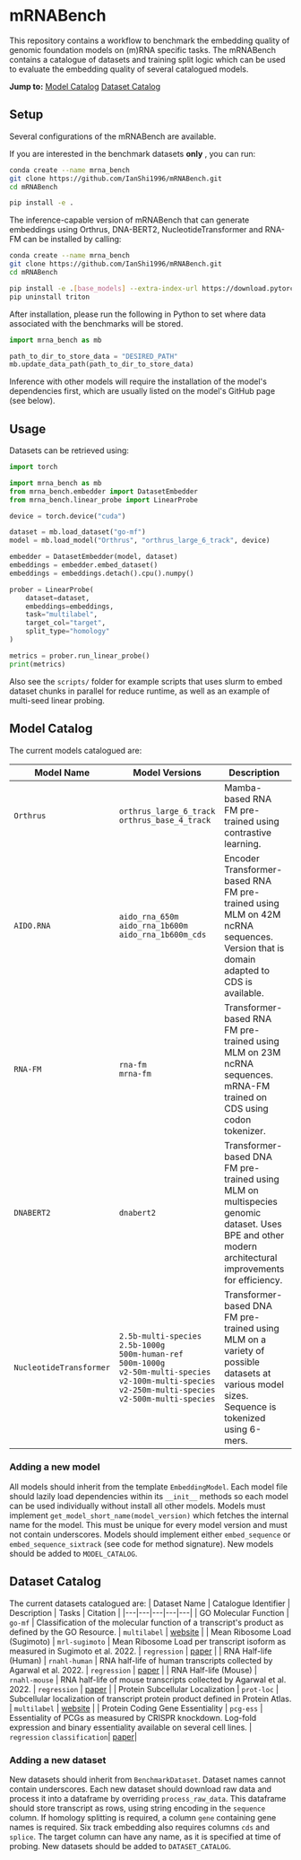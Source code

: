 # mRNABench
This repository contains a workflow to benchmark the embedding quality of genomic foundation models on (m)RNA specific tasks. The mRNABench contains a catalogue of datasets and training split logic which can be used to evaluate the embedding quality of several catalogued models.

**Jump to:** [Model Catalog](#model-catalog) [Dataset Catalog](#dataset-catalog)

## Setup
Several configurations of the mRNABench are available.

If you are interested in the benchmark datasets **only** , you can run:
```bash
conda create --name mrna_bench
git clone https://github.com/IanShi1996/mRNABench.git
cd mRNABench

pip install -e .
```

The inference-capable version of mRNABench that can generate embeddings using
Orthrus, DNA-BERT2, NucleotideTransformer and RNA-FM can be installed by calling:
```bash
conda create --name mrna_bench
git clone https://github.com/IanShi1996/mRNABench.git
cd mRNABench

pip install -e .[base_models] --extra-index-url https://download.pytorch.org/whl/cu121
pip uninstall triton
```

After installation, please run the following in Python to set where data associated with the benchmarks will be stored.
```python
import mrna_bench as mb

path_to_dir_to_store_data = "DESIRED_PATH"
mb.update_data_path(path_to_dir_to_store_data)
```

Inference with other models will require the installation of the model's dependencies first, which are usually listed on the model's GitHub page (see below).

## Usage
Datasets can be retrieved using:

```python
import torch

import mrna_bench as mb
from mrna_bench.embedder import DatasetEmbedder
from mrna_bench.linear_probe import LinearProbe

device = torch.device("cuda")

dataset = mb.load_dataset("go-mf")
model = mb.load_model("Orthrus", "orthrus_large_6_track", device)

embedder = DatasetEmbedder(model, dataset)
embeddings = embedder.embed_dataset()
embeddings = embeddings.detach().cpu().numpy()

prober = LinearProbe(
    dataset=dataset,
    embeddings=embeddings,
    task="multilabel",
    target_col="target",
    split_type="homology"
)

metrics = prober.run_linear_probe()
print(metrics)
```
Also see the `scripts/` folder for example scripts that uses slurm to embed dataset chunks in parallel for reduce runtime, as well as an example of multi-seed linear probing.

## Model Catalog
The current models catalogued are:

| Model Name |  Model Versions         | Description   | Citation |
| ---------- |  ---------------------- | --------  |  -------- |
| `Orthrus` | `orthrus_large_6_track`<br> `orthrus_base_4_track` | Mamba-based RNA FM pre-trained using contrastive learning. | [paper](https://www.biorxiv.org/content/10.1101/2024.10.10.617658v2)|
| `AIDO.RNA` | `aido_rna_650m` <br> `aido_rna_1b600m` <br> `aido_rna_1b600m_cds` | Encoder Transformer-based RNA FM pre-trained using MLM on 42M ncRNA sequences. Version that is domain adapted to CDS is available. | [paper](https://www.biorxiv.org/content/10.1101/2024.11.28.625345v1) |
| `RNA-FM` | `rna-fm` <br> `mrna-fm` | Transformer-based RNA FM pre-trained using MLM on 23M ncRNA sequences. mRNA-FM trained on CDS using codon tokenizer. | [github](https://github.com/ml4bio/RNA-FM) |
| `DNABERT2` | `dnabert2` | Transformer-based DNA FM pre-trained using MLM on multispecies genomic dataset. Uses BPE and other modern architectural improvements for efficiency. | [github](https://github.com/MAGICS-LAB/DNABERT_2) |
| `NucleotideTransformer` | `2.5b-multi-species` <br> `2.5b-1000g` <br> `500m-human-ref` <br> `500m-1000g` <br> `v2-50m-multi-species` <br> `v2-100m-multi-species` <br> `v2-250m-multi-species` <br> `v2-500m-multi-species` | Transformer-based DNA FM pre-trained using MLM on a variety of possible datasets at various model sizes. Sequence is tokenized using 6-mers. | [github](https://github.com/instadeepai/nucleotide-transformer) |

### Adding a new model
All models should inherit from the template `EmbeddingModel`. Each model file should lazily load dependencies within its `__init__` methods so each model can be used individually without install all other models. Models must implement `get_model_short_name(model_version)` which fetches the internal name for the model. This must be unique for every model version and must not contain underscores. Models should implement either `embed_sequence` or `embed_sequence_sixtrack` (see code for method signature). New models should be added to `MODEL_CATALOG`.

## Dataset Catalog
The current datasets catalogued are:
| Dataset Name | Catalogue Identifier | Description | Tasks | Citation |
|---|---|---|---|---|
| GO Molecular Function | <code>go-mf</code> | Classification of the molecular function of a transcript's  product as defined by the GO Resource. | `multilabel` | [website](https://geneontology.org/) |
| Mean Ribosome Load (Sugimoto) | <code>mrl&#8209;sugimoto</code> | Mean Ribosome Load per transcript isoform as measured in Sugimoto et al. 2022. | `regression` | [paper](https://www.nature.com/articles/s41594-022-00819-2) |
| RNA Half-life (Human) | <code>rnahl&#8209;human</code> | RNA half-life of human transcripts collected by Agarwal et al. 2022. | `regression` | [paper](https://genomebiology.biomedcentral.com/articles/10.1186/s13059-022-02811-x) |
| RNA Half-life (Mouse) | <code>rnahl&#8209;mouse</code> | RNA half-life of mouse transcripts collected by Agarwal et al. 2022. | `regression` | [paper](https://genomebiology.biomedcentral.com/articles/10.1186/s13059-022-02811-x) |
| Protein Subcellular Localization | <code>prot&#8209;loc</code> | Subcellular localization of transcript protein product defined in Protein Atlas. | `multilabel` | [website](https://www.proteinatlas.org/) |
| Protein Coding Gene Essentiality | <code>pcg&#8209;ess</code> | Essentiality of PCGs as measured by CRISPR knockdown. Log-fold expression and binary essentiality available on several cell lines. | `regression` `classification`| [paper](https://www.cell.com/cell/fulltext/S0092-8674(24)01203-0)|

### Adding a new dataset
New datasets should inherit from `BenchmarkDataset`. Dataset names cannot contain underscores. Each new dataset should download raw data and process it into a dataframe by overriding `process_raw_data`. This dataframe should store transcript as rows, using string encoding in the `sequence` column. If homology splitting is required, a column `gene` containing gene names is required. Six track embedding also requires columns `cds` and `splice`. The target column can have any name, as it is specified at time of probing. New datasets should be added to `DATASET_CATALOG`.
